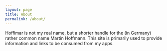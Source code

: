 ```yaml
---
layout: page
title: About
permalink: /about/
---
```


Hoffimar is not my real name, but a shorter handle for the (in Germany) rather common name Martin Hoffmann. This site is primarily used to provide information and links to be consumed from my apps.


<!-- You can find the source code for Minima at GitHub:
[jekyll][jekyll-organization] /
[minima](https://github.com/jekyll/minima)

You can find the source code for Jekyll at GitHub:
[jekyll][jekyll-organization] /
[jekyll](https://github.com/jekyll/jekyll) -->


<!-- [jekyll-organization]: https://github.com/jekyll -->
